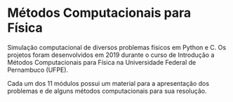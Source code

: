 # Métodos Computacionais para Física

Simulação computacional de diversos problemas físicos em Python e C. Os projetos foram desenvolvidos em 2019 durante o curso de Introdução a Métodos Computacionais para Física na Universidade Federal de Pernambuco (UFPE).

Cada um dos 11 módulos possui um material para a apresentação dos problemas e de alguns métodos computacionais para sua resolução.
